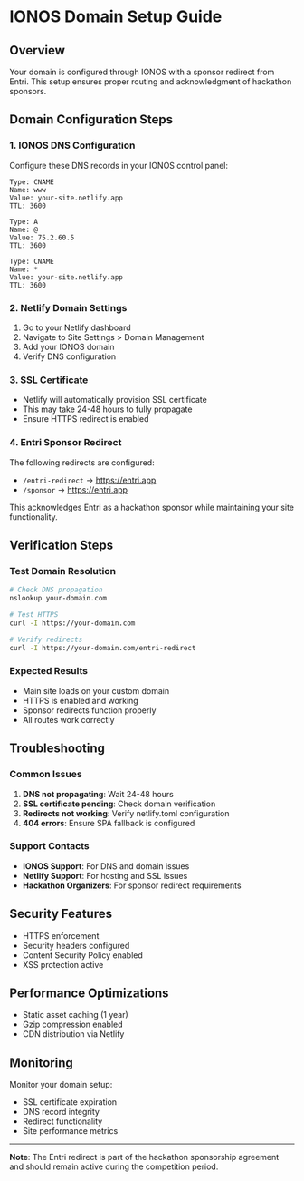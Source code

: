 # IONOS Domain Setup Guide

## Overview
Your domain is configured through IONOS with a sponsor redirect from Entri. This setup ensures proper routing and acknowledgment of hackathon sponsors.

## Domain Configuration Steps

### 1. IONOS DNS Configuration
Configure these DNS records in your IONOS control panel:

```
Type: CNAME
Name: www
Value: your-site.netlify.app
TTL: 3600

Type: A
Name: @
Value: 75.2.60.5
TTL: 3600

Type: CNAME
Name: *
Value: your-site.netlify.app
TTL: 3600
```

### 2. Netlify Domain Settings
1. Go to your Netlify dashboard
2. Navigate to Site Settings > Domain Management
3. Add your IONOS domain
4. Verify DNS configuration

### 3. SSL Certificate
- Netlify will automatically provision SSL certificate
- This may take 24-48 hours to fully propagate
- Ensure HTTPS redirect is enabled

### 4. Entri Sponsor Redirect
The following redirects are configured:
- `/entri-redirect` → https://entri.app
- `/sponsor` → https://entri.app

This acknowledges Entri as a hackathon sponsor while maintaining your site functionality.

## Verification Steps

### Test Domain Resolution
```bash
# Check DNS propagation
nslookup your-domain.com

# Test HTTPS
curl -I https://your-domain.com

# Verify redirects
curl -I https://your-domain.com/entri-redirect
```

### Expected Results
- Main site loads on your custom domain
- HTTPS is enabled and working
- Sponsor redirects function properly
- All routes work correctly

## Troubleshooting

### Common Issues
1. **DNS not propagating**: Wait 24-48 hours
2. **SSL certificate pending**: Check domain verification
3. **Redirects not working**: Verify netlify.toml configuration
4. **404 errors**: Ensure SPA fallback is configured

### Support Contacts
- **IONOS Support**: For DNS and domain issues
- **Netlify Support**: For hosting and SSL issues
- **Hackathon Organizers**: For sponsor redirect requirements

## Security Features
- HTTPS enforcement
- Security headers configured
- Content Security Policy enabled
- XSS protection active

## Performance Optimizations
- Static asset caching (1 year)
- Gzip compression enabled
- CDN distribution via Netlify

## Monitoring
Monitor your domain setup:
- SSL certificate expiration
- DNS record integrity
- Redirect functionality
- Site performance metrics

---

**Note**: The Entri redirect is part of the hackathon sponsorship agreement and should remain active during the competition period.